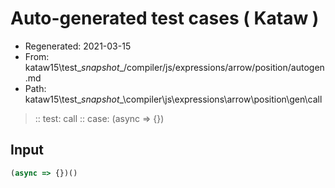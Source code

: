 # Auto-generated test cases ( Kataw )
- Regenerated: 2021-03-15
- From: kataw15\test\__snapshot__/compiler/js/expressions/arrow/position/autogen.md
- Path: kataw15\test\__snapshot__\compiler\js\expressions\arrow\position\gen\call
> :: test: call
> :: case: (async => {})
## Input

`````js
(async => {})()
`````

